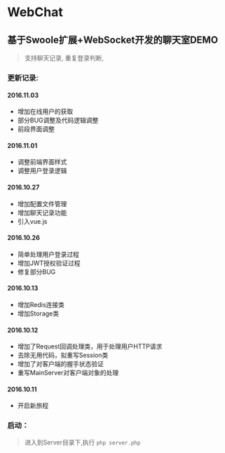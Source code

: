 # WebChat
## 基于Swoole扩展+WebSocket开发的聊天室DEMO
> 支持聊天记录, 重复登录判断,

### 更新记录:
#### 2016.11.03

* 增加在线用户的获取
* 部分BUG调整及代码逻辑调整
* 前段界面调整

#### 2016.11.01

* 调整前端界面样式
* 调整用户登录逻辑

#### 2016.10.27

* 增加配置文件管理
* 增加聊天记录功能
* 引入vue.js

#### 2016.10.26

* 简单处理用户登录过程
* 增加JWT授权验证过程
* 修复部分BUG

#### 2016.10.13

* 增加Redis连接类
* 增加Storage类

#### 2016.10.12

* 增加了Request回调处理类，用于处理用户HTTP请求
* 去除无用代码，拟重写Session类
* 增加了对客户端的握手状态验证
* 重写MainServer对客户端对象的处理

#### 2016.10.11

* 开启新旅程

### 启动：
> 进入到Server目录下,执行 `php server.php`

